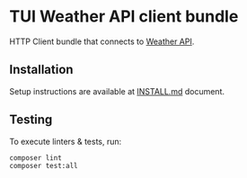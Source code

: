 # TUI Weather API client bundle

HTTP Client bundle that connects to [Weather API](http://api.weatherapi.com/).

## Installation

Setup instructions are available at [INSTALL.md](INSTALL.md) document.

## Testing

To execute linters & tests, run:

```
composer lint
composer test:all
```
